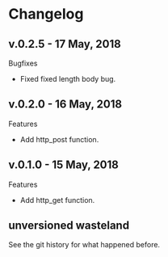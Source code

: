 # Changelog

## v.0.2.5 - 17 May, 2018

Bugfixes

- Fixed fixed length body bug.

## v.0.2.0 - 16 May, 2018

Features

- Add http\_post function.

## v.0.1.0 - 15 May, 2018

Features

- Add http\_get function.

## unversioned wasteland

See the git history for what happened before.

